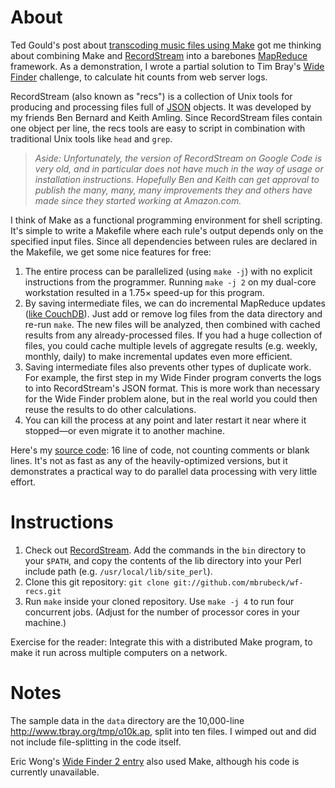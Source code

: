 About
=====

Ted Gould's post about [transcoding music files using Make][1] got me thinking
about combining Make and [RecordStream][3] into a barebones [MapReduce][2]
framework.  As a demonstration, I wrote a partial solution to Tim Bray's [Wide
Finder][6] challenge, to calculate hit counts from web server logs.

RecordStream (also known as "recs") is a collection of Unix tools for
producing and processing files full of [JSON][4] objects.  It was developed by
my friends Ben Bernard and Keith Amling.  Since RecordStream files contain one
object per line, the recs tools are easy to script in combination with
traditional Unix tools like `head` and `grep`.

> *Aside: Unfortunately, the version of RecordStream on Google Code is very
> old, and in particular does not have much in the way of usage or
> installation instructions.  Hopefully Ben and Keith can get approval to
> publish the many, many, many improvements they and others have made since
> they started working at Amazon.com.*

I think of Make as a functional programming environment for shell scripting.
It's simple to write a Makefile where each rule's output depends only on the
specified input files.  Since all dependencies between rules are declared in
the Makefile, we get some nice features for free:

1. The entire process can be parallelized (using `make -j`) with no explicit
   instructions from the programmer.  Running `make -j 2` on my dual-core
   workstation resulted in a 1.75&times; speed-up for this program.
2. By saving intermediate files, we can do incremental MapReduce updates
   ([like CouchDB][5]).  Just add or remove log files from the data directory
   and re-run `make`.  The new files will be analyzed, then combined with
   cached results from any already-processed files.  If you had a huge
   collection of files, you could cache multiple levels of aggregate results
   (e.g. weekly, monthly, daily) to make incremental updates even more
   efficient.
3. Saving intermediate files also prevents other types of duplicate work.  For
   example, the first step in my Wide Finder program converts the logs to into
   RecordStream's JSON format.  This is more work than necessary for the Wide
   Finder problem alone, but in the real world you could then reuse the
   results to do other calculations.
4. You can kill the process at any point and later restart it near where it
   stopped&mdash;or even migrate it to another machine.

Here's my [source code][7]: 16 line of code, not counting comments or blank
lines.  It's not as fast as any of the heavily-optimized versions, but it
demonstrates a practical way to do parallel data processing with very little
effort.

Instructions
============

1. Check out [RecordStream][8].  Add the commands in the `bin` directory to
   your `$PATH`, and copy the contents of the lib directory into your Perl
   include path (e.g. `/usr/local/lib/site_perl`).
2. Clone this git repository: `git clone git://github.com/mbrubeck/wf-recs.git`
3. Run `make` inside your cloned repository.  Use `make -j 4` to run four
   concurrent jobs.  (Adjust for the number of processor cores in your
   machine.)

Exercise for the reader:  Integrate this with a distributed Make program, to
make it run across multiple computers on a network.

Notes
=====

The sample data in the `data` directory are the 10,000-line
<http://www.tbray.org/tmp/o10k.ap>, split into ten files.  I wimped out and
did not include file-splitting in the code itself.

Eric Wong's [Wide Finder 2 entry][9] also used Make, although his
code is currently unavailable.



[1]: http://gould.cx/ted/blog/Where_music_is_going
[2]: http://en.wikipedia.org/wiki/MapReduce
[3]: http://code.google.com/p/recordstream/
[4]: http://json.org/
[5]: http://horicky.blogspot.com/2008/10/couchdb-implementation.html
[6]: http://www.tbray.org/ongoing/When/200x/2007/09/20/Wide-Finder
[7]: Makefile
[8]: http://code.google.com/p/recordstream/source/checkout
[9]: http://groups.google.com/group/wide-finder/browse_thread/thread/10b3cc5d3d10e384/fcb8c1ce2f5ef480
